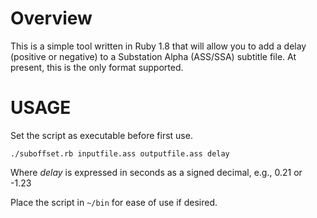 # Overview

This is a simple tool written in Ruby 1.8 that will allow you to add a delay (positive or negative) to a Substation Alpha (ASS/SSA) subtitle file.  At present, this is the only format supported.

# USAGE

Set the script as executable before first use.

    ./suboffset.rb inputfile.ass outputfile.ass delay

Where _delay_ is expressed in seconds as a signed decimal, e.g., 0.21 or -1.23

Place the script in `~/bin` for ease of use if desired.
